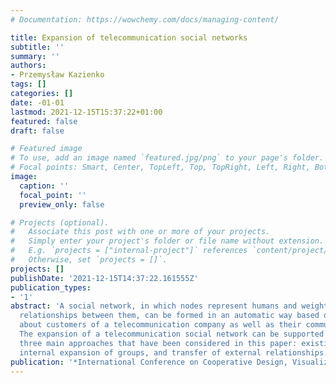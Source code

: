 ```yaml
---
# Documentation: https://wowchemy.com/docs/managing-content/

title: Expansion of telecommunication social networks
subtitle: ''
summary: ''
authors:
- Przemysław Kazienko
tags: []
categories: []
date: -01-01
lastmod: 2021-12-15T15:37:22+01:00
featured: false
draft: false

# Featured image
# To use, add an image named `featured.jpg/png` to your page's folder.
# Focal points: Smart, Center, TopLeft, Top, TopRight, Left, Right, BottomLeft, Bottom, BottomRight.
image:
  caption: ''
  focal_point: ''
  preview_only: false

# Projects (optional).
#   Associate this post with one or more of your projects.
#   Simply enter your project's folder or file name without extension.
#   E.g. `projects = ["internal-project"]` references `content/project/deep-learning/index.md`.
#   Otherwise, set `projects = []`.
projects: []
publishDate: '2021-12-15T14:37:22.161555Z'
publication_types:
- '1'
abstract: 'A social network, in which nodes represent humans and weighted ties reflect
  relationships between them, can be formed in an automatic way based on the data
  about customers of a telecommunication company as well as their communication activities.
  The expansion of a telecommunication social network can be supported with one of
  three main approaches that have been considered in this paper: existing group conjunction,
  internal expansion of groups, and transfer of external relationships.'
publication: '*International Conference on Cooperative Design, Visualization and Engineering*'
---
```


